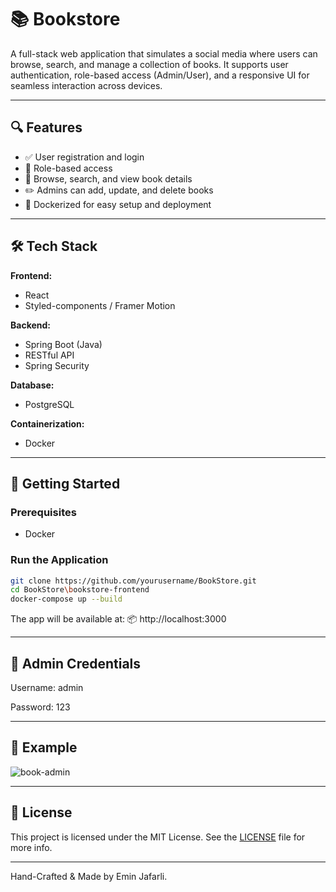 # 📚 Bookstore

A full-stack web application that simulates a social media where users can browse, search, and manage a collection of books. It supports user authentication, role-based access (Admin/User), and a responsive UI for seamless interaction across devices.

---

## 🔍 Features

- ✅ User registration and login
- 🔐 Role-based access
- 📖 Browse, search, and view book details
- ✏️ Admins can add, update, and delete books
- 🐳 Dockerized for easy setup and deployment

---

## 🛠️ Tech Stack

**Frontend:**
- React  
- Styled-components / Framer Motion

**Backend:**
- Spring Boot (Java)  
- RESTful API  
- Spring Security  

**Database:**
- PostgreSQL

**Containerization:**
- Docker  
---

## 🚀 Getting Started

### Prerequisites

- Docker

### Run the Application

```bash
git clone https://github.com/yourusername/BookStore.git
cd BookStore\bookstore-frontend
docker-compose up --build
```
The app will be available at:
📦 http://localhost:3000

---

## 🧪 Admin Credentials 
Username: admin

Password: 123

---

## 📸 Example
![book-admin](https://github.com/user-attachments/assets/c0dc97bd-608c-424b-9050-7ab0ddf70e1d)


---

## 📄 License
This project is licensed under the MIT License. See the [LICENSE](LICENSE) file for more info.

---

Hand-Crafted & Made by Emin Jafarli.
